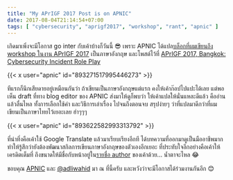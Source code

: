 ```yaml
---
title: "My APrIGF 2017 Post is on APNIC"
date: 2017-08-04T21:14:54+07:00
tags: [ "cybersecurity", "aprigf2017", "workshop", "rant", "apnic" ]
---
```


เกิดมาเพิ่งจะมีโอกาส go inter กับเค้าบ้างก็วันนี้ 😎 เพราะ APNIC ได้แปล[บล็อกที่ผมเขียนถึง workshop ในงาน APrIGF 2017](/posts/aprigf-bangkok-2017-cybersecurity-incident-role-play/) เป็นภาษาอังกฤษ และโพสต์ไว้ที่ [APrIGF 2017, Bangkok: Cybersecurity Incident Role Play](https://blog.apnic.net/2017/08/04/aprigf-2017-bangkok-cybersecurity-incident-role-play/)

{{< x user="apnic" id="893271517995446273" >}}

<!--more-->

ทีแรกก็นึกเสียดายอยู่เหมือนกันว่า ถ้าเขียนเป็นภาษาอังกฤษแต่แรก คงให้เค้าก๊อปไปแปะได้เลย แต่พอเห็น draft ที่ทาง blog editor ของ APNIC ส่งมาให้ดูก็พบว่า ให้เค้าแปลให้นั่นแหละดีแล้ว คืออ่านแล้วลื่นไหล ทั้งการเลือกใช้คำ และวิธีการเล่าเรื่อง ไปจนถึงตอนจบ สรุปง่ายๆ ว่าที่แปลมาดีกว่าที่ผมเขียนเป็นภาษาไทยไว้เยอะเลย ฮ่าๆๆๆ

{{< x user="apnic" id="893622582993313792" >}}

ที่น่าทึ่งคือเค้าใช้ Google Translate แล้วมาเรียบเรียงอีกที ได้บทความที่ออกมาดูเป็นมืออาชีพมาก ทำให้รู้สึกว่ายังต้องพัฒนาสกิลการเขียนภาษาอังกฤษของตัวเองอีกเยอะ ที่ประทับใจอีกอย่างคือเค้าให้เครดิตเต็มที่ ถึงขนาดให้มีชื่อกับหน้าอยู่ใน[รายชื่อ author](https://blog.apnic.net/author/suksit-sripitchayaphan/) ของเค้าด้วย&hellip; น้ำตาจะไหล 😂

ขอบคุณ [APNIC](https://www.apnic.net/) และ [@adliwahid](https://twitter.com/adliwahid) มา ณ ที่นี้ครับ และหวังว่าจะมีโอกาสได้ร่วมงานกันอีก 😊
